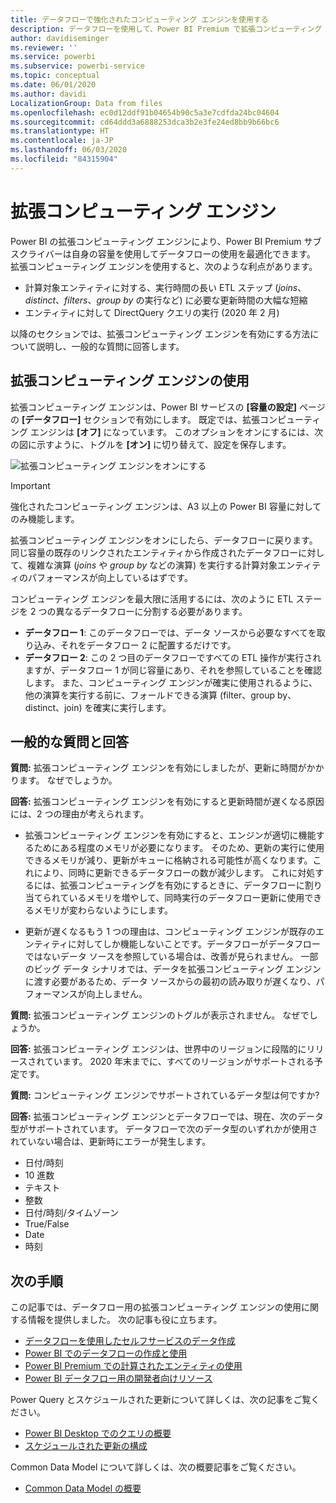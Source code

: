 ```yaml
---
title: データフローで強化されたコンピューティング エンジンを使用する
description: データフローを使用して、Power BI Premium で拡張コンピューティング エンジンを使用する方法について説明します
author: davidiseminger
ms.reviewer: ''
ms.service: powerbi
ms.subservice: powerbi-service
ms.topic: conceptual
ms.date: 06/01/2020
ms.author: davidi
LocalizationGroup: Data from files
ms.openlocfilehash: ec0d12ddf91b04654b90c5a3e7cdfda24bc04604
ms.sourcegitcommit: cd64ddd3a6888253dca3b2e3fe24ed8bb9b66bc6
ms.translationtype: HT
ms.contentlocale: ja-JP
ms.lasthandoff: 06/03/2020
ms.locfileid: "84315904"
---
```

# <a name="the-enhanced-compute-engine"></a>拡張コンピューティング エンジン

Power BI の拡張コンピューティング エンジンにより、Power BI Premium サブスクライバーは自身の容量を使用してデータフローの使用を最適化できます。 拡張コンピューティング エンジンを使用すると、次のような利点があります。

* 計算対象エンティティに対する、実行時間の長い ETL ステップ (*joins*、*distinct*、*filters*、*group by* の実行など) に必要な更新時間の大幅な短縮
* エンティティに対して DirectQuery クエリの実行 (2020 年 2 月)

以降のセクションでは、拡張コンピューティング エンジンを有効にする方法について説明し、一般的な質問に回答します。


## <a name="using-the-enhanced-compute-engine"></a>拡張コンピューティング エンジンの使用

拡張コンピューティング エンジンは、Power BI サービスの **[容量の設定]** ページの **[データフロー]** セクションで有効にします。 既定では、拡張コンピューティング エンジンは **[オフ]** になっています。 このオプションをオンにするには、次の図に示すように、トグルを **[オン]** に切り替えて、設定を保存します。 

![拡張コンピューティング エンジンをオンにする](media/service-dataflows-enhanced-compute-engine/enhanced-compute-engine-01.png)

> [!IMPORTANT]
> 強化されたコンピューティング エンジンは、A3 以上の Power BI 容量に対してのみ機能します。

拡張コンピューティング エンジンをオンにしたら、データフローに戻ります。同じ容量の既存のリンクされたエンティティから作成されたデータフローに対して、複雑な演算 (*joins* や *group by* などの演算) を実行する計算対象エンティティのパフォーマンスが向上しているはずです。 

コンピューティング エンジンを最大限に活用するには、次のように ETL ステージを 2 つの異なるデータフローに分割する必要があります。

* **データフロー 1**: このデータフローでは、データ ソースから必要なすべてを取り込み、それをデータフロー 2 に配置するだけです。
* **データフロー 2**: この 2 つ目のデータフローですべての ETL 操作が実行されますが、データフロー 1 が同じ容量にあり、それを参照していることを確認します。 また、コンピューティング エンジンが確実に使用されるように、他の演算を実行する前に、フォールドできる演算 (filter、group by、distinct、join) を確実に実行します。

## <a name="common-questions-and-answers"></a>一般的な質問と回答

**質問:** 拡張コンピューティング エンジンを有効にしましたが、更新に時間がかかります。 なぜでしょうか。

**回答:** 拡張コンピューティング エンジンを有効にすると更新時間が遅くなる原因には、2 つの理由が考えられます。

 - 拡張コンピューティング エンジンを有効にすると、エンジンが適切に機能するためにある程度のメモリが必要になります。 そのため、更新の実行に使用できるメモリが減り、更新がキューに格納される可能性が高くなります。これにより、同時に更新できるデータフローの数が減少します。 これに対処するには、拡張コンピューティングを有効にするときに、データフローに割り当てられているメモリを増やして、同時実行のデータフロー更新に使用できるメモリが変わらないようにします。

 - 更新が遅くなるもう 1 つの理由は、コンピューティング エンジンが既存のエンティティに対してしか機能しないことです。データフローがデータフローではないデータ ソースを参照している場合は、改善が見られません。 一部のビッグ データ シナリオでは、データを拡張コンピューティング エンジンに渡す必要があるため、データ ソースからの最初の読み取りが遅くなり、パフォーマンスが向上しません。  

**質問:** 拡張コンピューティング エンジンのトグルが表示されません。 なぜでしょうか。

**回答:** 拡張コンピューティング エンジンは、世界中のリージョンに段階的にリリースされています。 2020 年末までに、すべてのリージョンがサポートされる予定です。

**質問:** コンピューティング エンジンでサポートされているデータ型は何ですか?

**回答:** 拡張コンピューティング エンジンとデータフローでは、現在、次のデータ型がサポートされています。 データフローで次のデータ型のいずれかが使用されていない場合は、更新時にエラーが発生します。

* 日付/時刻
* 10 進数
* テキスト
* 整数
* 日付/時刻/タイムゾーン
* True/False
* Date
* 時刻

## <a name="next-steps"></a>次の手順

この記事では、データフロー用の拡張コンピューティング エンジンの使用に関する情報を提供しました。 次の記事も役に立ちます。

* [データフローを使用したセルフサービスのデータ作成](service-dataflows-overview.md)
* [Power BI でのデータフローの作成と使用](service-dataflows-create-use.md)
* [Power BI Premium での計算されたエンティティの使用](service-dataflows-computed-entities-premium.md)
* [Power BI データフロー用の開発者向けリソース](service-dataflows-developer-resources.md)

Power Query とスケジュールされた更新について詳しくは、次の記事をご覧ください。
* [Power BI Desktop でのクエリの概要](desktop-query-overview.md)
* [スケジュールされた更新の構成](../connect-data/refresh-scheduled-refresh.md)

Common Data Model について詳しくは、次の概要記事をご覧ください。
* [Common Data Model の概要](https://docs.microsoft.com/powerapps/common-data-model/overview)
